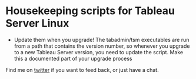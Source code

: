 # Housekeeping scripts for Tableau Server Linux

* Update them when you upgrade! The tabadmin/tsm executables are run from a path that contains the version number, so whenever you upgrade to a new Tableau Server version, you need to update the script. Make this a documented part of your upgrade process

Find me on [twitter](https://twitter.com/macdonaldj) if you want to feed back, or just have a chat.

